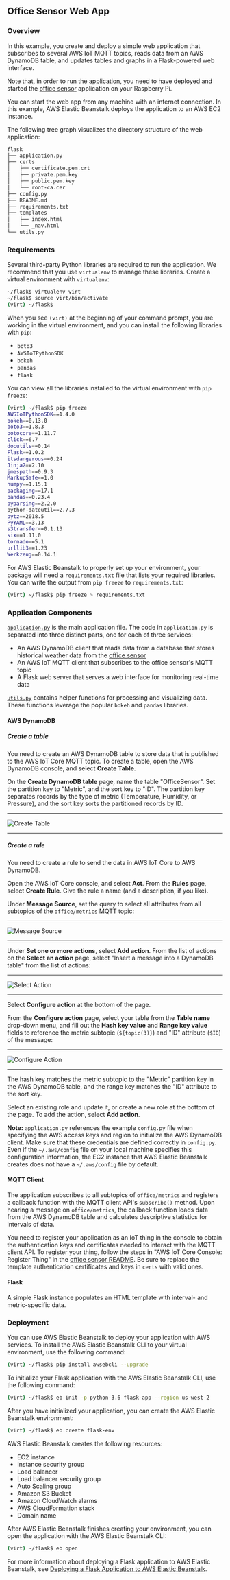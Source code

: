 ## Office Sensor Web App

### Overview
In this example, you create and deploy a simple web application that subscribes to several AWS IoT MQTT topics, reads data from an AWS DynamoDB table, and updates tables and graphs in a Flask-powered web interface.

Note that, in order to run the application, you need to have deployed and started the [office sensor](../sensor/) application on your Raspberry Pi. 

You can start the web app from any machine with an internet connection. In this example, AWS Elastic Beanstalk deploys the application to an AWS EC2 instance.

The following tree graph visualizes the directory structure of the web application:

```bash
flask
├── application.py
├── certs
│   ├── certificate.pem.crt
│   ├── private.pem.key
│   ├── public.pem.key
│   └── root-ca.cer
├── config.py
├── README.md
├── requirements.txt
├── templates
│   ├── index.html
│   └── _nav.html
└── utils.py
```

### Requirements
Several third-party Python libraries are required to run the application. We recommend that you use `virtualenv` to manage these libraries. Create a virtual environment with `virtualenv`:

```bash
~/flask$ virtualenv virt
~/flask$ source virt/bin/activate
(virt) ~/flask$
```
When you see `(virt)` at the beginning of your command prompt, you are working in the virtual environment, and you can install the following libraries with `pip`:
* `boto3`
* `AWSIoTPythonSDK`
* `bokeh`
* `pandas`
* `flask`

You can view all the libraries installed to the virtual environment with `pip freeze`:

```bash
(virt) ~/flask$ pip freeze
AWSIoTPythonSDK==1.4.0
bokeh==0.13.0
boto3==1.8.3
botocore==1.11.7
click==6.7
docutils==0.14
Flask==1.0.2
itsdangerous==0.24
Jinja2==2.10
jmespath==0.9.3
MarkupSafe==1.0
numpy==1.15.1
packaging==17.1
pandas==0.23.4
pyparsing==2.2.0
python-dateutil==2.7.3
pytz==2018.5
PyYAML==3.13
s3transfer==0.1.13
six==1.11.0
tornado==5.1
urllib3==1.23
Werkzeug==0.14.1
```

For AWS Elastic Beanstalk to properly set up your environment, your package will need a `requirements.txt` file that lists your required libraries. You can write the output from `pip freeze` to `requirements.txt`:

```bash
(virt) ~/flask$ pip freeze > requirements.txt
```

### Application Components
[`application.py`](application.py) is the main application file. The code in `application.py` is separated into three distinct parts, one for each of three services:
* An AWS DynamoDB client that reads data from a database that stores historical weather data from the [office sensor](../sensor/)
* An AWS IoT MQTT client that subscribes to the office sensor's MQTT topic
* A Flask web server that serves a web interface for monitoring real-time data

[`utils.py`](utils.py) contains helper functions for processing and visualizing data. These functions leverage the popular `bokeh` and `pandas` libraries.


#### AWS DynamoDB

##### Create a table
You need to create an AWS DynamoDB table to store data that is published to the AWS IoT Core MQTT topic. To create a table, open the AWS DynamoDB console, and select **Create Table**.

On the **Create DynamoDB table** page, name the table "OfficeSensor". Set the partition key to "Metric", and the sort key to "ID". The partition key separates records by the type of metric (Temperature, Humidity, or Pressure), and the sort key sorts the partitioned records by ID.

---

![Create Table](../images/create-table.jpg)

---

##### Create a rule
You need to create a rule to send the data in AWS IoT Core to AWS DynamoDB.

Open the AWS IoT Core console, and select **Act**. From the **Rules** page, select **Create Rule**. Give the rule a name (and a description, if you like). 

Under **Message Source**, set the query to select all attributes from all subtopics of the `office/metrics` MQTT topic:

---

![Message Source](../images/create-rule-1.jpg)

---

Under **Set one or more actions**, select **Add action**. From the list of actions on the **Select an action** page, select "Insert a message into a DynamoDB table" from the list of actions:

---

![Select Action](../images/create-rule-2.jpg)

---

Select **Configure action** at the bottom of the page.

From the **Configure action** page, select your table from the **Table name** drop-down menu, and fill out the **Hash key value** and **Range key value** fields to reference the metric subtopic (`${topic(3)}`) and "ID" attribute (`$ID`) of the message:

---

![Configure Action](../images/create-rule-3.jpg)

---

The hash key matches the metric subtopic to the "Metric" partition key in the AWS DynamoDB table, and the range key matches the "ID" attribute to the sort key.

Select an existing role and update it, or create a new role at the bottom of the page. To add the action, select **Add action**.

**Note:** `application.py` references the example `config.py` file when specifying the AWS access keys and region to initialize the AWS DynamoDB client. Make sure that these credentials are defined correctly in `config.py`. Even if the `~/.aws/config` file on your local machine specifies this configuration information, the EC2 instance that AWS Elastic Beanstalk creates does not have a `~/.aws/config` file by default.

#### MQTT Client
The application subscribes to all subtopics of `office/metrics` and registers a callback function with the MQTT client API's `subscribe()` method. Upon hearing a message on `office/metrics`, the callback function loads data from the AWS DynamoDB table and calculates descriptive statistics for intervals of data.

You need to register your application as an IoT thing in the console to obtain the authentication keys and certificates needed to interact with the MQTT client API. To register your thing, follow the steps in "AWS IoT Core Console: Register Thing" in the [office sensor README](/sensor/README.md). Be sure to replace the template authentication certificates and keys in `certs` with valid ones.

#### Flask
A simple Flask instance populates an HTML template with interval- and metric-specific data. 

### Deployment
You can use AWS Elastic Beanstalk to deploy your application with AWS services. To install the AWS Elastic Beanstalk CLI to your virtual environment, use the following command:

```bash
(virt) ~/flask$ pip install awsebcli --upgrade
```

To initialize your Flask application with the AWS Elastic Beanstalk CLI, use the following command:

```bash
(virt) ~/flask$ eb init -p python-3.6 flask-app --region us-west-2
```

After you have initialized your application, you can create the AWS Elastic Beanstalk environment:

```bash
(virt) ~/flask$ eb create flask-env
```

AWS Elastic Beanstalk creates the following resources:
* EC2 instance
* Instance security group
* Load balancer
* Load balancer security group
* Auto Scaling group
* Amazon S3 Bucket
* Amazon CloudWatch alarms
* AWS CloudFormation stack
* Domain name

After AWS Elastic Beanstalk finishes creating your environment, you can open the application with the AWS Elastic Beanstalk CLI:

```bash
(virt) ~/flask$ eb open
```

For more information about deploying a Flask application to AWS Elastic Beanstalk, see [Deploying a Flask Application to AWS Elastic Beanstalk](https://docs.aws.amazon.com/elasticbeanstalk/latest/dg/create-deploy-python-flask.html).
